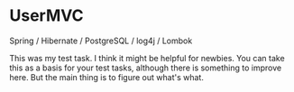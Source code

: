 # UserMVC
Spring / Hibernate / PostgreSQL / log4j / Lombok

This was my test task. I think it might be helpful for newbies. You can take this as a basis for your test tasks, although there is something to improve here. But the main thing is to figure out what's what.
